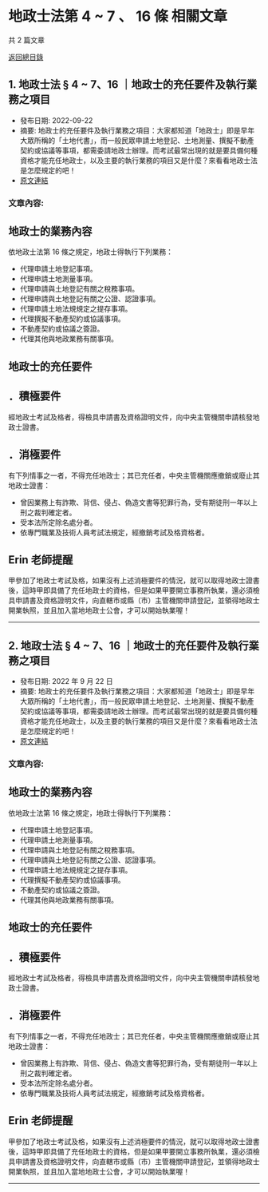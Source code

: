 # 地政士法第 4 ~ 7 、 16 條 相關文章

共 2 篇文章

[返回總目錄](00_總目錄.md)

## 1. 地政士法 § 4 ~ 7、16 ｜地政士的充任要件及執行業務之項目

- 發布日期: 2022-09-22
- 摘要: 地政士的充任要件及執行業務之項目：大家都知道「地政士」即是早年大眾所稱的「土地代書」，而一般民眾申請土地登記、土地測量、撰擬不動產契約或協議等事項，都需委請地政士辦理。而考試最常出現的就是要具備何種資格才能充任地政士，以及主要的執行業務的項目又是什麼？來看看地政士法是怎麼規定的吧！
- [原文連結](https://www.jasper-realestate.com/%e5%9c%b0%e6%94%bf%e5%a3%ab/)

### 文章內容:

## 地政士的業務內容

依地政士法第 16 條之規定，地政士得執行下列業務：

- 代理申請土地登記事項。
- 代理申請土地測量事項。
- 代理申請與土地登記有關之稅務事項。
- 代理申請與土地登記有關之公證、認證事項。
- 代理申請土地法規規定之提存事項。
- 代理撰擬不動產契約或協議事項。
- 不動產契約或協議之簽證。
- 代理其他與地政業務有關事項。

## 地政士的充任要件

## ．積極要件

經地政士考試及格者，得檢具申請書及資格證明文件，向中央主管機關申請核發地政士證書。

## ．消極要件

有下列情事之一者，不得充任地政士；其已充任者，中央主管機關應撤銷或廢止其地政士證書：

- 曾因業務上有詐欺、背信、侵占、偽造文書等犯罪行為，受有期徒刑一年以上刑之裁判確定者。
- 受本法所定除名處分者。
- 依專門職業及技術人員考試法規定，經撤銷考試及格資格者。

## Erin 老師提醒

甲參加了地政士考試及格，如果沒有上述消極要件的情況，就可以取得地政士證書後，這時甲即具備了充任地政士的資格，但是如果甲要開立事務所執業，還必須檢具申請書及資格證明文件，向直轄市或縣（市）主管機關申請登記，並領得地政士開業執照，並且加入當地地政士公會，才可以開始執業喔！

---

## 2. 地政士法 § 4 ~ 7、16 ｜地政士的充任要件及執行業務之項目

- 發布日期: 2022 年 9 月 22 日
- 摘要: 地政士的充任要件及執行業務之項目：大家都知道「地政士」即是早年大眾所稱的「土地代書」，而一般民眾申請土地登記、土地測量、撰擬不動產契約或協議等事項，都需委請地政士辦理。而考試最常出現的就是要具備何種資格才能充任地政士，以及主要的執行業務的項目又是什麼？來看看地政士法是怎麼規定的吧！
- [原文連結](https://www.jasper-realestate.com/%e5%9c%b0%e6%94%bf%e5%a3%ab/)

### 文章內容:

## 地政士的業務內容

依地政士法第 16 條之規定，地政士得執行下列業務：

- 代理申請土地登記事項。
- 代理申請土地測量事項。
- 代理申請與土地登記有關之稅務事項。
- 代理申請與土地登記有關之公證、認證事項。
- 代理申請土地法規規定之提存事項。
- 代理撰擬不動產契約或協議事項。
- 不動產契約或協議之簽證。
- 代理其他與地政業務有關事項。

## 地政士的充任要件

## ．積極要件

經地政士考試及格者，得檢具申請書及資格證明文件，向中央主管機關申請核發地政士證書。

## ．消極要件

有下列情事之一者，不得充任地政士；其已充任者，中央主管機關應撤銷或廢止其地政士證書：

- 曾因業務上有詐欺、背信、侵占、偽造文書等犯罪行為，受有期徒刑一年以上刑之裁判確定者。
- 受本法所定除名處分者。
- 依專門職業及技術人員考試法規定，經撤銷考試及格資格者。

## Erin 老師提醒

甲參加了地政士考試及格，如果沒有上述消極要件的情況，就可以取得地政士證書後，這時甲即具備了充任地政士的資格，但是如果甲要開立事務所執業，還必須檢具申請書及資格證明文件，向直轄市或縣（市）主管機關申請登記，並領得地政士開業執照，並且加入當地地政士公會，才可以開始執業喔！

---

